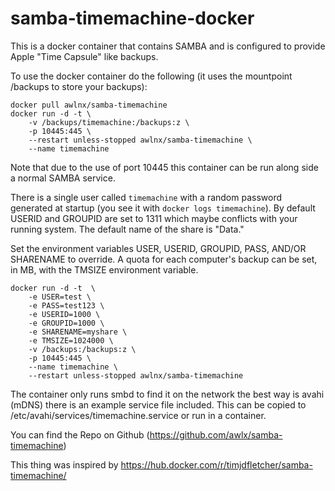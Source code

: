 # samba-timemachine-docker

This is a docker container that contains SAMBA and is configured to provide Apple "Time Capsule" like backups.

To use the docker container do the following (it uses the mountpoint /backups to store your backups):

```
docker pull awlnx/samba-timemachine
docker run -d -t \
    -v /backups/timemachine:/backups:z \
    -p 10445:445 \
    --restart unless-stopped awlnx/samba-timemachine \
    --name timemachine
```

Note that due to the use of port 10445 this container can be run along side a normal SAMBA service.

There is a single user called `timemachine` with a random password generated at startup (you see it with `docker logs timemachine`). By default USERID and GROUPID are set to 1311 which maybe conflicts with your running system. The default name of the share is "Data." 

Set the environment variables USER, USERID, GROUPID, PASS,  AND/OR SHARENAME to override. A quota for each computer's backup can be set, in MB, with the TMSIZE environment variable.

```
docker run -d -t  \
    -e USER=test \
    -e PASS=test123 \
    -e USERID=1000 \
    -e GROUPID=1000 \
    -e SHARENAME=myshare \
    -e TMSIZE=1024000 \
    -v /backups:/backups:z \
    -p 10445:445 \
    --name timemachine \
    --restart unless-stopped awlnx/samba-timemachine
```

The container only runs smbd to find it on the network the best way is avahi (mDNS) there is an example service file included. This can be copied to /etc/avahi/services/timemachine.service or run in a container.

You can find the Repo on Github (https://github.com/awlx/samba-timemachine)

This thing was inspired by https://hub.docker.com/r/timjdfletcher/samba-timemachine/
